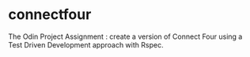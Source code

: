 # connectfour
The Odin Project Assignment : create a version of Connect Four using a Test Driven Development approach with Rspec.
